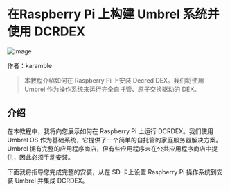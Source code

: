 # 在Raspberry Pi 上构建 Umbrel 系统并使用 DCRDEX

![image](https://github.com/DominicTing/articles/blob/master/img/How-To_DCRDEX_on_Raspberry_Pi_with%20_Umbrel/20230707-4M5A2643.jpg)

作者：karamble

> 本教程介绍如何在 Raspberry Pi 上安装 Decred DEX。我们将使用 Umbrel 作为操作系统来运行完全自托管、原子交换驱动的 DEX。


## 介绍

在本教程中，我将向您展示如何在 Raspberry Pi 上运行 DCRDEX。我们使用 Umbrel OS 作为基础系统，它提供了一个简单的自托管的家庭服务器解决方案。Umbrel 拥有完整的应用程序商店，但有些应用程序未在公共应用程序商店中提供，因此必须手动安装。

下面我将指导您完成完整的安装，从在 SD 卡上设置 Raspberry Pi 操作系统到安装 Umbrel 并集成 DCRDEX。







